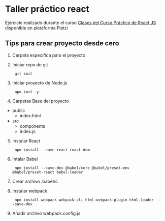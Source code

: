 # Taller práctico react

Ejercicio realizado durante el curso [Clases del Curso Práctico de React JS](https://platzi.com/clases/react-ejs/) disponible en plataforma Platzi

## Tips para crear proyecto desde cero

1. Carpeta específica para el proyecto
2. Iniciar repo de git

        git init

3. Iniciar proyecto de Node.js

        npm init -y

4. Carpetas Base del proyecto

 + public
    + index.html
 + src
    + components
    + index.js

5. Instalar React

        npm install --save react react-dom

6. Intalar Babel

        npm install --save-dev @babel/core @babel/preset-env @babel/preset-react babel-loader

7. Crear archivo .babelrc

8. Instalar webpack

        npm install webpack webpack-cli html-webpack-plugin html-loader  --save-dev

9. Añadir archivo webpack.config.js